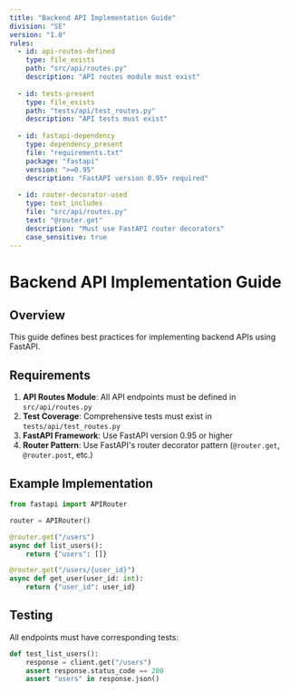 ```yaml
---
title: "Backend API Implementation Guide"
division: "SE"
version: "1.0"
rules:
  - id: api-routes-defined
    type: file_exists
    path: "src/api/routes.py"
    description: "API routes module must exist"
  
  - id: tests-present
    type: file_exists
    path: "tests/api/test_routes.py"
    description: "API tests must exist"
  
  - id: fastapi-dependency
    type: dependency_present
    file: "requirements.txt"
    package: "fastapi"
    version: ">=0.95"
    description: "FastAPI version 0.95+ required"
  
  - id: router-decorator-used
    type: text_includes
    file: "src/api/routes.py"
    text: "@router.get"
    description: "Must use FastAPI router decorators"
    case_sensitive: true
---
```


# Backend API Implementation Guide

## Overview

This guide defines best practices for implementing backend APIs using FastAPI.

## Requirements

1. **API Routes Module**: All API endpoints must be defined in `src/api/routes.py`
2. **Test Coverage**: Comprehensive tests must exist in `tests/api/test_routes.py`
3. **FastAPI Framework**: Use FastAPI version 0.95 or higher
4. **Router Pattern**: Use FastAPI's router decorator pattern (`@router.get`, `@router.post`, etc.)

## Example Implementation

```python
from fastapi import APIRouter

router = APIRouter()

@router.get("/users")
async def list_users():
    return {"users": []}

@router.get("/users/{user_id}")
async def get_user(user_id: int):
    return {"user_id": user_id}
```

## Testing

All endpoints must have corresponding tests:

```python
def test_list_users():
    response = client.get("/users")
    assert response.status_code == 200
    assert "users" in response.json()
```
